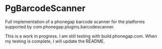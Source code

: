 PgBarcodeScanner
================

Full implementation of a phonegap barcode scanner for the platforms supported by com.phonegap.plugins.barcodescanner.

This is a work in progress. I am still testing with build.phonegap.com. When my testing is complete, I will update the README.
